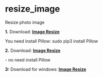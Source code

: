 # resize_image
Resize photo image
<p><strong>1.</strong> Download:&nbsp;<strong><a href="https://github.com/muharemovic/resize_image/raw/master/imageresize_1.0_all.deb">Image Resize</a></strong></p>
<p>You need install Pillow: sudo pip3 install Pillow</p>
<p><strong>2.</strong> Download:&nbsp;<strong><a href="https://github.com/muharemovic/resize_image/raw/master/imageresize_1.0_N_all.deb">Image Resize</a></strong></p>
<p>- no need install Pillow</p>
<p><strong>3:</strong> Download for windows:<strong>&nbsp;<a href="https://github.com/muharemovic/resize_image/raw/master/Resize%20Image.exe">Image Resize</a></strong></p>
